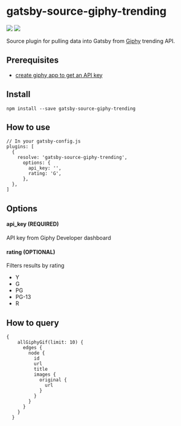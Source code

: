 # gatsby-source-giphy-trending
[![](https://img.shields.io/npm/v/gatsby-source-giphy-trending.svg?style=flat-square)](https://www.npmjs.com/package/gatsby-source-giphy-trending)
[![](https://img.shields.io/npm/dt/gatsby-source-giphy-trending.svg?style=flat-square)](https://www.npmjs.com/package/gatsby-source-giphy-trending)

Source plugin for pulling data into Gatsby from [Giphy](https://giphy.com/) trending API. 

## Prerequisites
- [create giphy app to get an API key](https://developers.giphy.com/dashboard/?create=true) 

## Install 
```
npm install --save gatsby-source-giphy-trending
```

## How to use
```
// In your gatsby-config.js
plugins: [
  {
    resolve: 'gatsby-source-giphy-trending',
      options: {
        api_key: '',
        rating: 'G',
      },
  },
]
```
## Options 

#### api_key (REQUIRED)
API key from Giphy Developer dashboard

#### rating (OPTIONAL)
Filters results by rating 
- Y
- G
- PG
- PG-13
- R

## How to query
```
{
    allGiphyGif(limit: 10) {
      edges {
        node {
          id
          url
          title
          images {
            original {
              url
            }
          }
        }
      }
    }
  }
```
